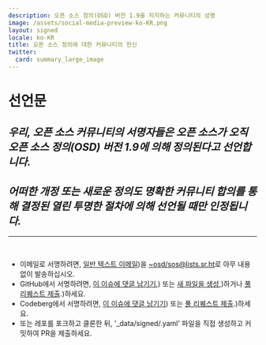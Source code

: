 ```yaml
---
description: 오픈 소스 정의(OSD) 버전 1.9을 지지하는 커뮤니티의 성명
image: /assets/social-media-preview-ko-KR.png
layout: signed
locale: ko-KR
title: 오픈 소스 정의에 대한 커뮤니티의 헌신
twitter:
  card: summary_large_image
---
```

# **선언문**

## *우리, 오픈 소스 커뮤니티의 서명자들은 오픈 소스가 오직 오픈 소스 정의(OSD) 버전 1.9에 의해 정의된다고 선언합니다.*

## *어떠한 개정 또는 새로운 정의도 명확한 커뮤니티 합의를 통해 결정된 열린 투명한 절차에 의해 선언될 때만 인정됩니다.*

---
<br>

- 이메일로 서명하려면, [일반 텍스트 이메일](https://useplaintext.email/))을 [~osd/sos@lists.sr.ht](mailto:~osd/sos@lists.sr.ht)로 아무 내용 없이 발송하십시오.
- GitHub에서 서명하려면, [이 이슈에 댓글 남기기](https://github.com/OpenSourceDefinition/sos/issues/1),) 또는 [새 파일을 생성](https://github.com/OpenSourceDefinition/sos/new/main/_data/signed),)하거나 [풀 리퀘스트 제출](https://github.com/OpenSourceDefinition/sos/pulls).)하세요.
- Codeberg에서 서명하려면, [이 이슈에 댓글 남기기](https://codeberg.org/osd/sos/issues/1)) 또는 [풀 리퀘스트 제출](https://codeberg.org/osd/sos/pulls).)하세요.
- 또는 레포를 포크하고 클론한 뒤, '_data/signed/<username>.yaml' 파일을 직접 생성하고 커밋하여 PR을 제출하세요.

